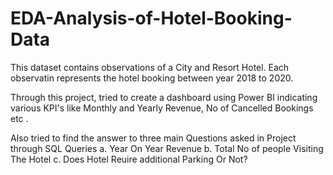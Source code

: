 # EDA-Analysis-of-Hotel-Booking-Data
This dataset contains observations of a City and Resort Hotel. Each observatin represents the hotel booking between year 2018 to 2020.

Through this project, tried to create a dashboard using Power BI indicating various KPI's like Monthly and Yearly Revenue, No of Cancelled Bookings etc .

Also tried to find the answer to three main Questions asked in Project through SQL Queries
a. Year On Year Revenue
b. Total No of people Visiting The Hotel
c. Does Hotel Reuire additional Parking Or Not?
